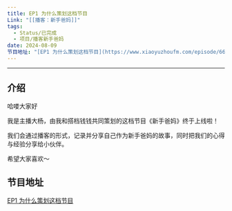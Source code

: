 ```yaml
---
title: EP1 为什么策划这档节目
Link: "[[播客：新手爸妈]]"
tags:
  - Status/已完成
  - 项目/播客新手爸妈
date: 2024-08-09
节目地址: "[EP1 为什么策划这档节目](https://www.xiaoyuzhoufm.com/episode/66b60f72db5e6d6bf925bd2e)"
---
```

---
## 介绍

哈喽大家好

我是主播大杨，由我和搭档钱钱共同策划的这档节目《新手爸妈》终于上线啦！

我们会通过播客的形式，记录并分享自己作为新手爸妈的故事，同时把我们的心得与经验分享给小伙伴。

希望大家喜欢～

## 节目地址

[EP1 为什么策划这档节目](https://www.xiaoyuzhoufm.com/episode/66b60f72db5e6d6bf925bd2e)
